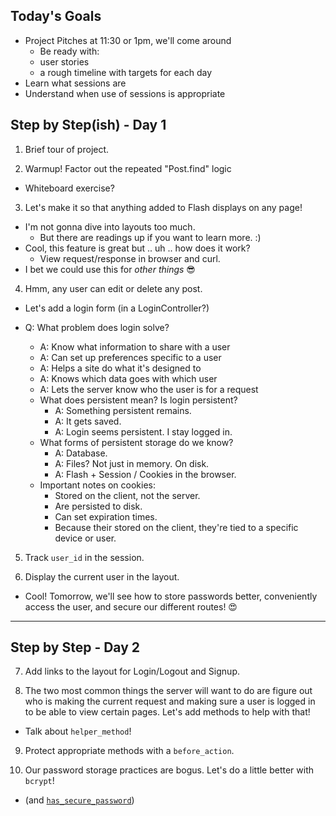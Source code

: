 

## Today's Goals

* Project Pitches at 11:30 or 1pm, we'll come around
  * Be ready with:
  * user stories
  * a rough timeline with targets for each day
* Learn what sessions are
* Understand when use of sessions is appropriate

## Step by Step(ish) - Day 1

1. Brief tour of project.

2. Warmup! Factor out the repeated "Post.find" logic
  * Whiteboard exercise?

3. Let's make it so that anything added to Flash
   displays on any page!
  * I'm not gonna dive into layouts too much.
    * But there are readings up if you want to learn more. :)
  * Cool, this feature is great but .. uh .. how does it work?
    * View request/response in browser and curl.
  * I bet we could use this for *other things* 😎

4. Hmm, any user can edit or delete any post.
  * Let's add a login form (in a LoginController?)
  * Q: What problem does login solve?
    - A: Know what information to share with a user
    - A: Can set up preferences specific to a user
    - A: Helps a site do what it's designed to
    - A: Knows which data goes with which user
    - A: Lets the server know who the user is for a request

    * What does persistent mean? Is login persistent?
      - A: Something persistent remains.
      - A: It gets saved.
      - A: Login seems persistent. I stay logged in.
    * What forms of persistent storage do we know?
      - A: Database.
      - A: Files? Not just in memory. On disk.
      - A: Flash + Session / Cookies in the browser.
    * Important notes on cookies:
      * Stored on the client, not the server.
      * Are persisted to disk.
      * Can set expiration times.
      * Because their stored on the client, they're tied to a specific device or user.

5. Track `user_id` in the session.

6. Display the current user in the layout.
  * Cool! Tomorrow, we'll see how to store passwords
    better, conveniently access the user, and secure
    our different routes! 😍

---

## Step by Step - Day 2

7. Add links to the layout for Login/Logout and Signup.

8. The two most common things the server will want to do are figure out
   who is making the current request and making sure a user is logged in
   to be able to view certain pages. Let's add methods to help with that!
  * Talk about `helper_method`!

9. Protect appropriate methods with a `before_action`.

10. Our password storage practices are bogus. Let's do a little better with `bcrypt`!
  * (and [`has_secure_password`][hsp])

[hsp]: http://api.rubyonrails.org/classes/ActiveModel/SecurePassword/ClassMethods.html
